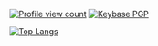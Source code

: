 <a href="https://github.com/7ka-Hiira/7ka-Hiira"><img alt="Profile view count" src="https://komarev.com/ghpvc/?username=7ka-Hiiraa&style=for-the-badge&color=blueviolet"></a> <a href="https://keybase.io/l_y_a"><img alt="Keybase PGP" src="https://img.shields.io/keybase/pgp/l_y_a?style=for-the-badge&color=blueviolet"></a>

[![Top Langs](https://github-readme-stats-eight-virid-14.vercel.app/api/top-langs/?username=7ka-Hiira&layout=pie&exclude_repo=github-readme-stats&theme=dracula)](https://github.com/anuraghazra/github-readme-stats)
